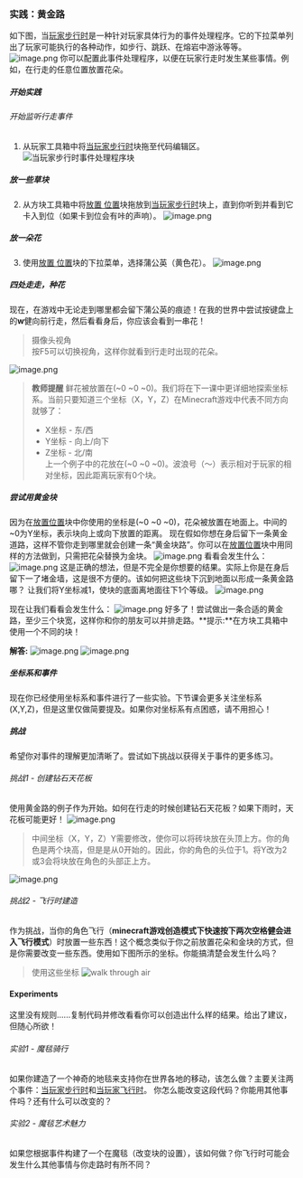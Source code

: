 ### 实践：黄金路
如下图，当[玩家步行时]()是一种针对玩家具体行为的事件处理程序。它的下拉菜单列出了玩家可能执行的各种动作，如步行、跳跃、在熔岩中游泳等等。
![image.png](https://upload-images.jianshu.io/upload_images/13863515-f75b5230bc3ba5ad.png?imageMogr2/auto-orient/strip%7CimageView2/2/w/1240)
你可以配置此事件处理程序，以便在玩家行走时发生某些事情。例如，在行走的任意位置放置花朵。
##### 开始实践
###### 开始监听行走事件
1. 从玩家工具箱中将[当玩家步行时]()块拖至代码编辑区。
![当玩家步行时事件处理程序块](https://upload-images.jianshu.io/upload_images/13863515-7ee5df39abd22f1c.png?imageMogr2/auto-orient/strip%7CimageView2/2/w/1240)
##### 放一些草块
2. 从方块工具箱中将[放置 位置]()块拖放到[当玩家步行时]()块上，直到你听到并看到它卡入到位（如果卡到位会有咔的声响）。
![image.png](https://upload-images.jianshu.io/upload_images/13863515-e66761942c9a9c6e.png?imageMogr2/auto-orient/strip%7CimageView2/2/w/1240)
##### 放一朵花
3. 使用[放置 位置]()块的下拉菜单，选择蒲公英（黄色花）。
![image.png](https://upload-images.jianshu.io/upload_images/13863515-81e67e368904d0fe.png?imageMogr2/auto-orient/strip%7CimageView2/2/w/1240)
##### 四处走走，种花
现在，在游戏中无论走到哪里都会留下蒲公英的痕迹！在我的世界中尝试按键盘上的**w**健向前行走，然后看看身后，你应该会看到一串花！
> 摄像头视角    
按F5可以切换视角，这样你就看到行走时出现的花朵。    

![image.png](https://upload-images.jianshu.io/upload_images/13863515-cba5d42c09cf9c76.png?imageMogr2/auto-orient/strip%7CimageView2/2/w/1240)

> **教师提醒**
鲜花被放置在(~0 ~0 ~0)。我们将在下一课中更详细地探索坐标系。当前只要知道三个坐标（X，Y，Z）在Minecraft游戏中代表不同方向就够了：
> * X坐标 - 东/西
> * Y坐标 - 向上/向下
> * Z坐标 - 北/南     
> 上一个例子中的花放在(~0 ~0 ~0)。波浪号（〜）表示相对于玩家的相对坐标，因此距离玩家有0个块。   
##### 尝试用黄金块
因为在[放置位置]()块中你使用的坐标是(~0 ~0 \~0)，花朵被放置在地面上。中间的~0为Y坐标，表示块向上或向下放置的距离。
现在假如你想在身后留下一条黄金道路，这样不管你走到哪里就会创建一条“黄金块路”。你可以在[放置位置]()块中用同样的方法做到，只需把花朵替换为金块。
![image.png](https://upload-images.jianshu.io/upload_images/13863515-858cd30581c0a98b.png?imageMogr2/auto-orient/strip%7CimageView2/2/w/1240)
看看会发生什么：
![image.png](https://upload-images.jianshu.io/upload_images/13863515-e94751b172a78157.png?imageMogr2/auto-orient/strip%7CimageView2/2/w/1240)
这是正确的想法，但是不完全是你想要的结果。实际上你是在身后留下一了堵金墙，这是很不方便的。该如何把这些块下沉到地面以形成一条黄金路哪？
让我们将Y坐标减1，使块的底面离地面往下1个等级。
![image.png](https://upload-images.jianshu.io/upload_images/13863515-2fa1f00803bd93fc.png?imageMogr2/auto-orient/strip%7CimageView2/2/w/1240)

现在让我们看看会发生什么：
![image.png](https://upload-images.jianshu.io/upload_images/13863515-0730b960b184ad59.png?imageMogr2/auto-orient/strip%7CimageView2/2/w/1240)
好多了！尝试做出一条合适的黄金路，至少三个块宽，这样你和你的朋友可以并排走路。**提示:**在方块工具箱中使用一个不同的块！

**解答:**
![image.png](https://upload-images.jianshu.io/upload_images/13863515-0cd9c4c9184bcc76.png?imageMogr2/auto-orient/strip%7CimageView2/2/w/1240)
![image.png](https://upload-images.jianshu.io/upload_images/13863515-ee98777e6ce30c78.png?imageMogr2/auto-orient/strip%7CimageView2/2/w/1240)
##### 坐标系和事件
现在你已经使用坐标系和事件进行了一些实验。下节课会更多关注坐标系(X,Y,Z)，但是这里仅做简要提及。如果你对坐标系有点困惑，请不用担心！
##### 挑战
希望你对事件的理解更加清晰了。尝试如下挑战以获得关于事件的更多练习。
###### 挑战1 - 创建钻石天花板
使用黄金路的例子作为开始。如何在行走的时候创建钻石天花板？如果下雨时，天花板可能更好！
![image.png](https://upload-images.jianshu.io/upload_images/13863515-128a4f7aa5775235.png?imageMogr2/auto-orient/strip%7CimageView2/2/w/1240)
>中间坐标（X，Y，Z）Y需要修改，使你可以将砖块放在头顶上方。你的角色是两个块高，但是是从0开始的。因此，你的角色的头位于1。将Y改为2或3会将块放在角色的头部正上方。

![image.png](https://upload-images.jianshu.io/upload_images/13863515-9601f89e4307af9f.png?imageMogr2/auto-orient/strip%7CimageView2/2/w/1240)
###### 挑战2 - 飞行时建造
作为挑战，当你的角色飞行（**minecraft游戏创造模式下快速按下两次空格健会进入飞行模式**）时放置一些东西！这个概念类似于你之前放置花朵和金块的方式，但是你需要改变一些东西。使用如下图所示的坐标。你能搞清楚会发生什么吗？
>使用这些坐标
![walk through air](http://upload-images.jianshu.io/upload_images/13863515-6b8dee882590ff15.png?imageMogr2/auto-orient/strip%7CimageView2/2/w/1240)

#### Experiments
这里没有规则......复制代码并修改看看你可以创造出什么样的结果。给出了建议，但随心所欲！
###### 实验1 - 魔毯骑行
如果你建造了一个神奇的地毯来支持你在世界各地的移动，该怎么做？主要关注两个事件：[当玩家步行时]()和[当玩家飞行时]()。
你怎么能改变这段代码？你能用其他事件吗？还有什么可以改变的？
###### 实验2 - 魔毯艺术魅力
如果您根据事件构建了一个在魔毯（改变块的设置），该如何做？你飞行时可能会发生什么其他事情与你走路时有所不同？